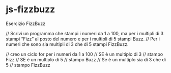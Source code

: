 # js-fizzbuzz
Esercizio FizzBuzz

// Scrivi un programma che stampi i numeri da 1 a 100, ma per i multipli di 3 stampi “Fizz” al posto del numero e per i multipli di 5 stampi Buzz.
// Per i numeri che sono sia multipli di 3 che di 5 stampi FizzBuzz.

// creo un ciclo for per i numeri da 1 a 100
    // SE è un multiplo di 3
    // stampo Fizz
    // SE è un multiplo di 5 
    // stampo Buzz
    // Se è un multiplo sia di 3 che di 5
    // stampo FizzBuzz
